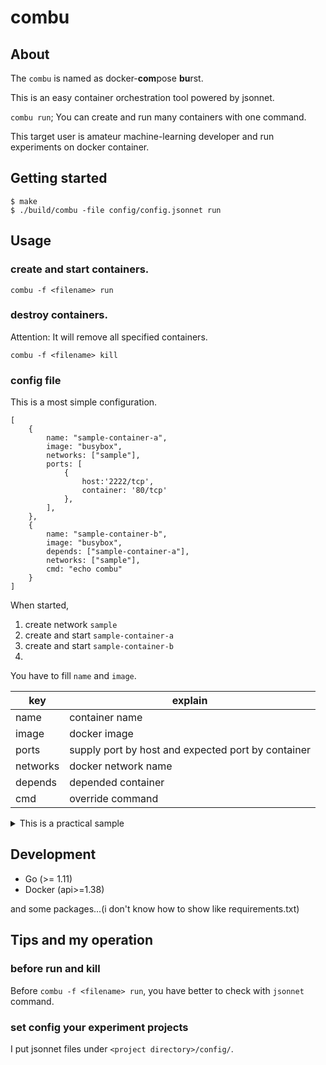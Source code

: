 # combu

## About

The `combu` is named as docker-**com**pose **bu**rst.

This is an easy container orchestration tool powered by jsonnet.

`combu run`; You can create and run many containers with one command.

This target user is amateur machine-learning developer and run experiments on docker container.

 
## Getting started

```terminal
$ make 
$ ./build/combu -file config/config.jsonnet run
```


## Usage

### create and start containers.

`combu -f <filename> run`

### destroy containers.

Attention:  It will remove all specified containers.

`combu -f <filename> kill`

### config file

This is a most simple configuration.

```jsonnet
[
    {
        name: "sample-container-a",
        image: "busybox",
        networks: ["sample"],
        ports: [
            {
                host:'2222/tcp',
                container: '80/tcp'
            },
        ],
    },
    {
        name: "sample-container-b",
        image: "busybox",
        depends: ["sample-container-a"],
        networks: ["sample"],
        cmd: "echo combu"
    }           
]
```

When started, 
1. create network `sample`
2. create and start `sample-container-a`
3. create and start `sample-container-b`
4. 

You have to fill `name` and `image`.

|key|explain|
|---|---|
|name|container name|
|image|docker image|
|ports|supply port by host and expected port by container|
|networks|docker network name|
|depends| depended container|
|cmd|override command|


<details>
<summary>This is a practical sample</summary>

In many cases, we need to use an unique id for experiments.

When you declare uuid, such as `local uuid ="UUID"`, `combu` set UUID with 12 random character.

```jsonnet
local uuid = "UUID";

local solver(id) = {
    name: "busybox-b-%d" % [id],
    image: "busybox",
    cmd: "echo %s" % [uuid],
    networks: ["sample"],
    depends: ["busybox-a"]
};

[
    solver(_i)
    for _i in std.range(2, 20)
] + [
    {
        name: "busybox-a",
        image: "busybox",
        ports: [
            {
                host:'3000/tcp',
                container: '3000/tcp'
            },
        ],
        networks: ["sample"],
    },
    {
        name: "busybox-c",
        image: "busybox",
        networks: ["sample"],
        depends: ["busybox-b-10", "busybox-b-20"],
    }
]
```

read the official [tutorial](https://jsonnet.org/learning/tutorial.html) of jsonnet, very helpful. 
</details>


## Development

- Go (>= 1.11)
- Docker (api>=1.38)

and some packages...(i don't know how to show like requirements.txt)


## Tips and my operation
### before run and kill

Before `combu -f <filename> run`, you have better to check with `jsonnet` command.

### set config your experiment projects
I put jsonnet files under `<project directory>/config/`.
